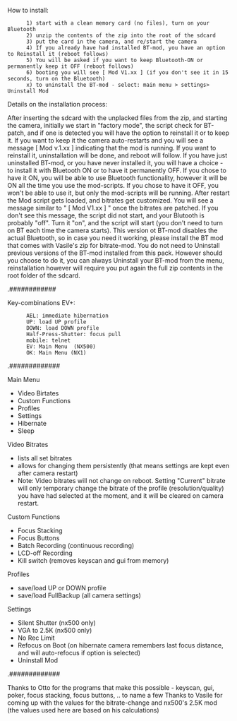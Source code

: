 How to install:

		  1) start with a clean memory card (no files), turn on your Bluetooth
		  2) unzip the contents of the zip into the root of the sdcard
		  3) put the card in the camera, and re/start the camera
		  4) If you already have had installed BT-mod, you have an option to Reinstall it (reboot follows)
		  5) You will be asked if you want to keep Bluetooth-ON or permanently keep it OFF (reboot follows)
		  6) booting you will see [ Mod V1.xx ] (if you don't see it in 15 seconds, turn on the Bluetooth)
		  x) to uninstall the BT-mod - select: main menu > settings> Uninstall Mod



Details on the installation process:

After inserting the sdcard with the unplacked files from the zip, and starting the camera, initially we start in "factory mode", the script check for BT-patch, and if one is detected you will have the option to reinstall it or to keep it. If you want to keep it the camera auto-restarts and you will see a message [ Mod v.1.xx ] indicating that the mod is running. If you want to reinstall it, uninstallation will be done, and reboot will follow. If you have just uninstalled BT-mod, or you have never installed it, you will have a choice - to install it with Bluetooth ON or to have it permanently OFF. If you chose to have it ON, you will be able to use Bluetooth functionality, however it will be ON all the time you use the mod-scripts. If you chose to have it OFF, you won't be able to use it, but only the mod-scripts will be running. After restart the Mod script gets loaded, and bitrates get customized. You will see a message similar to " [ Mod V1.xx ] " once the bitrates are patched. If you don't see this message, the script did not start, and your Blutooth is probably "off". Turn it "on", and the script will start (you don't need to turn on BT each time the camera starts). This version ot BT-mod disables the actual Bluetooth, so in case you need it working, please install the BT mod that comes with Vasile's zip for bitrate-mod. You do not need to Uninstall previous versions of the BT-mod installed from this pack. However should you choose to do it, you can always Uninstall your BT-mod from the menu, reinstallation however will require you put again the full zip contents in the root folder of the sdcard.

.############

Key-combinations EV+:

		  AEL: immediate hibernation
		  UP: load UP profile
		  DOWN: load DOWN profile
		  Half-Press-Shutter: focus pull
		  mobile: telnet
		  EV: Main Menu  (NX500)
		  OK: Main Menu (NX1)

.#############

Main Menu
- Video Birtates
- Custom Functions
- Profiles
- Settings
- Hibernate
- Sleep

Video Bitrates
 - lists all set bitrates
 - allows for changing them persistently (that means settings are kept even after camera restart)
 - Note: Video bitrates will not change on reboot. Setting "Current" bitrate will only temporary change the bitrate of the profile (resolution/quality) you have had selected at the moment, and it will be cleared on camera restart.

Custom Functions
- Focus Stacking
- Focus Buttons
- Batch Recording (continuous recording)
- LCD-off Recording
- Kill switch (removes keyscan and gui from memory)

Profiles
- save/load UP or DOWN profile
- save/load FullBackup (all camera settings)

Settings
- Silent Shutter (nx500 only)
- VGA to 2.5K (nx500 only)
- No Rec Limit
- Refocus on Boot (on hibernate camera remembers last focus distance, and will auto-refocus if option is selected)
- Uninstall Mod

.#############

Thanks to Otto for the programs that make this possible - keyscan, gui, poker, focus stacking, focus buttons, .. to name a few
Thanks to Vasile for coming up with the values for the bitrate-change and nx500's 2.5K mod 
(the values used here are based on his calculations)
